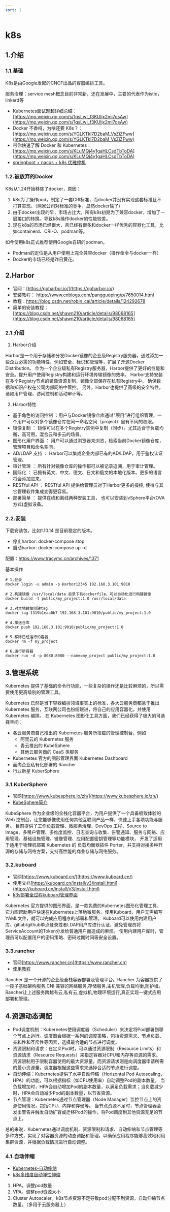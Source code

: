 ```yaml
---
sort: 1
---
```

# k8s

## 1.介绍

### 1.1.基础
K8s是由Google发起的CNCF出品的容器编排工具。

服务治理：service mesh概念目前非常新，还在发展中，主要的代表作为istio，linkerd等

- Kubernetes面试题超详细总结：[https://mp.weixin.qq.com/s/1qsLwI_f3KUljx2mi7osAw](https://mp.weixin.qq.com/s/1qsLwI_f3KUljx2mi7osAw)
- Docker 不香吗，为啥还要 K8s？：[https://mp.weixin.qq.com/s/YGLKTkl7D2baM_VsZiZFww](https://mp.weixin.qq.com/s/YGLKTkl7D2baM_VsZiZFww)
- 带你快速了解 Docker 和 Kubernetes：[https://mp.weixin.qq.com/s/KLuMQj4y1gaHLCsdTbToDA](https://mp.weixin.qq.com/s/KLuMQj4y1gaHLCsdTbToDA)
- [springboot + nacos + k8s 优雅停机](https://mp.weixin.qq.com/s/BtnpuA14epZw8XKeRAZICw)

### 1.2.被放弃的Docker

K8s从1.24开始移除了docker，原因：
1. k8s为了操作pod，制定了一套CRI标准，而docker并没有实现这套标准且不打算实现。（两家公司对标准的竞争，显然docker输了） 
2. 由于docker出现的早，市场占比大，所有k8s初期为了兼容docker，增加了一层接口的转换。导致k8s操作docker的性能较差。 
3. 现在k8s的市场已经很大，且已经有很多和docker一样优秀的容器化工具，比如containerd、CRI-O、podman等。

如今使用k8s正式推荐使用Google自研的podman。
- Podman的定位是从用户使用上完全兼容docker（操作命令与docker一样）
- Docker的市场已经是昨日黄花。

## 2.Harbor

- 官网：[https://goharbor.io/](https://goharbor.io/)
- 安装教程： https://www.cnblogs.com/pangguoping/p/7650014.html
- 教程：https://blog.csdn.net/robin_cai/article/details/124292678
- 简单的安装教程：[https://blog.csdn.net/shawn210/article/details/98068165](https://blog.csdn.net/shawn210/article/details/98068165)

### 2.1.介绍

1. Harbor介绍

Harbor是一个用于存储和分发Docker镜像的企业级Registry服务器，通过添加一些企业必需的功能特性，例如安全、标识和管理等，扩展了开源Docker Distribution。
作为一个企业级私有Registry服务器，Harbor提供了更好的性能和安全。提升用户使用Registry构建和运行环境传输镜像的效率。
Harbor支持安装在多个Registry节点的镜像资源复制，镜像全部保存在私有Registry中， 确保数据和知识产权在公司内部网络中管控。
另外，Harbor也提供了高级的安全特性，诸如用户管理，访问控制和活动审计等。

2. Harbor特性

- 基于角色的访问控制 ：用户与Docker镜像仓库通过“项目”进行组织管理，一个用户可以对多个镜像仓库在同一命名空间（project）里有不同的权限。
- 镜像复制 ： 镜像可以在多个Registry实例中复制（同步）。尤其适合于负载均衡，高可用，混合云和多云的场景。
- 图形化用户界面 ： 用户可以通过浏览器来浏览，检索当前Docker镜像仓库，管理项目和命名空间。
- AD/LDAP 支持 ： Harbor可以集成企业内部已有的AD/LDAP，用于鉴权认证管理。
- 审计管理 ： 所有针对镜像仓库的操作都可以被记录追溯，用于审计管理。
- 国际化 ： 已拥有英文、中文、德文、日文和俄文的本地化版本。更多的语言将会添加进来。
- RESTful API ： RESTful API 提供给管理员对于Harbor更多的操控, 使得与其它管理软件集成变得更容易。
- 部署简单 ： 提供在线和离线两种安装工具， 也可以安装到vSphere平台(OVA方式)虚拟设备。

### 2.2.安装

下载安装包，比如1.10.14 是目前稳定的版本。

- 停止harbor: docker-compose stop
- 启动harbor: docker-compose up -d

配置：https://www.tracymc.cn/archives/1371

基本操作

```shell
# 1.登录
docker login -u admin -p Harbor12345 192.168.3.101:9010

# 2.构建镜像 /usr/local/data 目录下有dockerfile，可以自动化进行构建镜像
docker build -t public/my_project:1.0 /usr/local/data

# 3.对本地镜像创建tag
docker tag 1319b1eaa0b7 192.168.3.101:9010/public/my_project:1.0

# 4.推送仓库
docker push 192.168.3.101:9010/public/my_project:1.0

# 5.移除已经运行的容器
docker rm -f my_project

# 6.运行新容器
docker run -d -p 8080:8080 --name=my_project public/my_project:1.0
```

## 3.管理系统

Kubernetes 提供了基础的命令行功能，一些复杂的操作还是比较麻烦的，所以需要使用更高级别的管理工具。

Kubernetes 已然是当下容器编排领域事实上的标准，各大云服务商都急于推出 Kubernetes 服务，互联网公司也纷纷跟进，将自己的应用容器化，并使用 Kubernetes 编排。
在 Kubernetes 图形化工具方面，我们已经获得了极大的可选择空间：

- 各云服务商自己推出的 Kubernetes 服务所搭载的管理控制台，例如 
  - 阿里云的 Kubernetes 服务
  - 青云推出的 KubeSphere
  - 其他云服务商的 CaaS 类服务
- Kubernetes 官方的图形管理界面 Kubernetes Dashboard
- 面向企业私有化部署的 Rancher
- 行业新星 KuberSphere


### 3.1.KuberSphere

- 官网[https://www.kubesphere.io/zh/](https://www.kubesphere.io/zh/)
- [KubeSphere简介](https://blog.csdn.net/weixin_43628257/article/details/123045417)

KubeSphere 作为企业级的全栈化容器平台，为用户提供了一个具备极致体验的 Web 控制台，让您能够像使用任何其他互联网产品一样，快速上手各项功能与服务。
目前提供了工作负载管理、微服务治理、DevOps 工程、Source to Image、多租户管理、多维度监控、日志查询与收集、告警通知、服务与网络、应用管理、基础设施管理、镜像管理、应用配置密钥管理等功能模块，
开发了适用于适用于物理机部署 Kubernetes 的 负载均衡器插件 Porter，并支持对接多种开源的存储与网络方案，支持高性能的商业存储与网络服务。

### 3.2.kuboard

- 官网[https://www.kuboard.cn/](https://www.kuboard.cn/)
- 使用文档[https://kuboard.cn/install/v3/install.html](https://kuboard.cn/install/v3/install.html)
- [k3s部署全过程kuboard管理界面](https://blog.csdn.net/xiaohucxy/article/details/127062757)

Kubernetes 官方提供的图形界面，是一款免费的Kubernetes图形化管理工具，它力图帮助用户快速在Kubernetes上落地微服务。使用Kuboard，用户无需编写YAML文件，就可以完成应用程序的部署和管理。
Kuboard可以使用内建用户库、gitlab/github单点登录或者LDAP用户库进行认证，避免管理员将 ServiceAccount的Token分发给普通用户而造成的麻烦。
使用内建用户库时，管理员可以配置用户的密码策略、密码过期时间等安全设置。

### 3.3.rancher

- 官网[https://www.rancher.cn](https://www.rancher.cn)
- [使用教程](https://code2life.top/2018/10/16/0031-rancher-trial/)

Rancher 是一个开源的企业级全栈容器部署及管理平台。Rancher 为容器提供了一揽子基础架构服务,CNI 兼容的网络服务,存储服务,主机管理,负载均衡,防护墙。
Rancher让上述服务跨越有云,私有云,虚拟机,物理环境运行,真正实现一键式应用部署和管理。

## 4.资源动态调配

- Pod调度机制：Kubernetes使用调度器（Scheduler）来决定将Pod部署到哪个节点上运行。调度器会根据一系列的调度策略，包括资源需求、节点负载、亲和性和互斥性等因素，选择最合适的节点进行调度。
- 资源限制和请求：在定义Pod时，可以通过资源限制（Resource Limits）和资源请求（Resource Requests）来指定容器对CPU和内存等资源的需求。
  资源限制用于限制容器使用的最大资源量，而资源请求则是向调度器申请所需的最小资源量。调度器根据这些需求来选择合适的节点进行调度。
- 自动伸缩：Kubernetes提供了水平自动伸缩（Horizontal Pod Autoscaling，HPA）的功能，可以根据指标（如CPU使用率）自动调整Pod的副本数量。
  当负载增加时，HPA会自动增加Pod的副本数量，以满足负载需求；当负载减少时，HPA会自动减少Pod的副本数量，以节省资源。
- 节点管理：Kubernetes通过节点管理器（Node Manager）监控节点上的资源使用情况，包括CPU、内存和存储等。
  当节点资源不足时，节点管理器会发出警告并触发自动扩容或迁移Pod的操作，将Pod调度到其他资源充足的节点上。

总的来说，Kubernetes通过调度机制、资源限制和请求、自动伸缩和节点管理等多种方式，实现了对容器资源的动态调配和管理，以确保应用程序能够高效地利用集群资源，并根据负载情况进行自动调整。

### 4.1.自动伸缩

- [Kubernetes-自动伸缩](https://blog.csdn.net/kankan_s/article/details/132484676)
- [k8s多维度自动弹性伸缩](https://cloud.tencent.com/developer/article/2092254)

1. HPA。调整pod数量
2. VPA。调整pod资源大小
3. Cluster Autoscaler。k8s节点资源不足导致pod分配不到资源，自动伸缩节点数量。（多用于云服务器上）